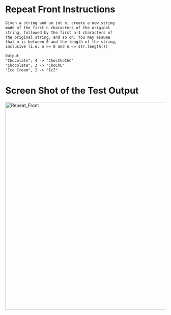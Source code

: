 # Repeat Front Instructions  
```md 
Given a string and an int n, create a new string
made of the first n characters of the original
string, followed by the first n-1 characters of
the original string, and so on. You may assume
that n is between 0 and the length of the string,
inclusive (i.e. n >= 0 and n <= str.length())

Output 
"Chocolate", 4 -> "ChocChoChC"
"Chocolate", 3 -> "ChoChC"
"Ice Cream", 2 -> "IcI"
```

# Screen Shot of the Test Output 

<img width="652" alt="Repeat_Front" src="https://user-images.githubusercontent.com/107374333/213942637-e889ee28-279b-42ec-b129-4e3a02514692.png">

